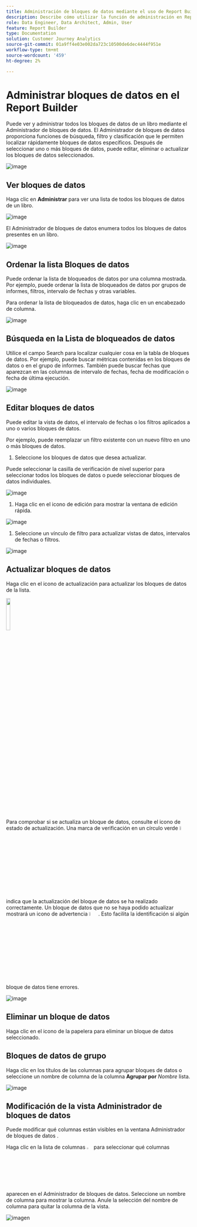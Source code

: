 ```yaml
---
title: Administración de bloques de datos mediante el uso de Report Builder en Customer Journey Analytics
description: Describe cómo utilizar la función de administración en Report Builder
role: Data Engineer, Data Architect, Admin, User
feature: Report Builder
type: Documentation
solution: Customer Journey Analytics
source-git-commit: 01a9ff4e03e002da723c10500de6dec4444f951e
workflow-type: tm+mt
source-wordcount: '459'
ht-degree: 2%

---
```



# Administrar bloques de datos en el Report Builder

Puede ver y administrar todos los bloques de datos de un libro mediante el Administrador de bloques de datos. El Administrador de bloques de datos proporciona funciones de búsqueda, filtro y clasificación que le permiten localizar rápidamente bloques de datos específicos. Después de seleccionar uno o más bloques de datos, puede editar, eliminar o actualizar los bloques de datos seleccionados.

![image](./assets/image52.png)

## Ver bloques de datos

Haga clic en **Administrar** para ver una lista de todos los bloques de datos de un libro.


![image](./assets/image53.png)

El Administrador de bloques de datos enumera todos los bloques de datos presentes en un libro. 

![image](./assets/image52.png)

## Ordenar la lista Bloques de datos

Puede ordenar la lista de bloqueados de datos por una columna mostrada. Por ejemplo, puede ordenar la lista de bloqueados de datos por grupos de informes, filtros, intervalo de fechas y otras variables.

Para ordenar la lista de bloqueados de datos, haga clic en un encabezado de columna.

![image](./assets/image54.png)

## Búsqueda en la Lista de bloqueados de datos

Utilice el campo Search para localizar cualquier cosa en la tabla de bloques de datos. Por ejemplo, puede buscar métricas contenidas en los bloques de datos o en el grupo de informes. También puede buscar fechas que aparezcan en las columnas de intervalo de fechas, fecha de modificación o fecha de última ejecución.

![image](./assets/image55.png)

## Editar bloques de datos

Puede editar la vista de datos, el intervalo de fechas o los filtros aplicados a uno o varios bloques de datos.

Por ejemplo, puede reemplazar un filtro existente con un nuevo filtro en uno o más bloques de datos.

1. Seleccione los bloques de datos que desea actualizar.

Puede seleccionar la casilla de verificación de nivel superior para seleccionar todos los bloques de datos o puede seleccionar bloques de datos individuales.

![image](./assets/image56.png)

1. Haga clic en el icono de edición para mostrar la ventana de edición rápida.

![image](./assets/image58.png)

1. Seleccione un vínculo de filtro para actualizar vistas de datos, intervalos de fechas o filtros.

![image](./assets/image59.png)

## Actualizar bloques de datos

Haga clic en el icono de actualización para actualizar los bloques de datos de la lista.

<img src="./assets/refresh-icon.png" width="15%"/>

Para comprobar si se actualiza un bloque de datos, consulte el icono de estado de actualización. Una marca de verificación en un círculo verde <img src="./assets/refresh-success.png" width="5%"/> indica que la actualización del bloque de datos se ha realizado correctamente. Un bloque de datos que no se haya podido actualizar mostrará un icono de advertencia <img src="./assets/refresh-failure.png" width="5%"/>.  Esto facilita la identificación si algún bloque de datos tiene errores.


![image](./assets/image512.png)

## Eliminar un bloque de datos

Haga clic en el icono de la papelera para eliminar un bloque de datos seleccionado.

## Bloques de datos de grupo

Haga clic en los títulos de las columnas para agrupar bloques de datos o seleccione un nombre de columna de la columna **Agrupar por** *Nombre* lista.

![image](./assets/image514.png)

## Modificación de la vista Administrador de bloques de datos

Puede modificar qué columnas están visibles en la ventana Administrador de bloques de datos .


Haga clic en la lista de columnas <img src="./assets/image515.png" width="3%"/> para seleccionar qué columnas aparecen en el Administrador de bloques de datos. Seleccione un nombre de columna para mostrar la columna. Anule la selección del nombre de columna para quitar la columna de la vista.

![imagen](./assets/image516.png)
